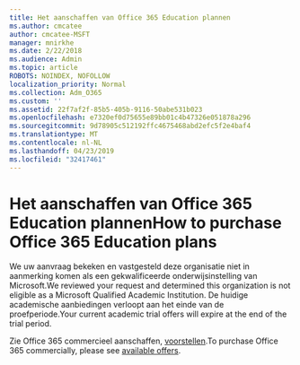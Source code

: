 ```yaml
---
title: Het aanschaffen van Office 365 Education plannen
ms.author: cmcatee
author: cmcatee-MSFT
manager: mnirkhe
ms.date: 2/22/2018
ms.audience: Admin
ms.topic: article
ROBOTS: NOINDEX, NOFOLLOW
localization_priority: Normal
ms.collection: Adm_O365
ms.custom: ''
ms.assetid: 22f7af2f-85b5-405b-9116-50abe531b023
ms.openlocfilehash: e7320ef0d75655e89bb01c4b47326e051878a296
ms.sourcegitcommit: 9d78905c512192ffc4675468abd2efc5f2e4baf4
ms.translationtype: MT
ms.contentlocale: nl-NL
ms.lasthandoff: 04/23/2019
ms.locfileid: "32417461"
---
```

# <a name="how-to-purchase-office-365-education-plans"></a><span data-ttu-id="2f56f-102">Het aanschaffen van Office 365 Education plannen</span><span class="sxs-lookup"><span data-stu-id="2f56f-102">How to purchase Office 365 Education plans</span></span>

<span data-ttu-id="2f56f-103">We uw aanvraag bekeken en vastgesteld deze organisatie niet in aanmerking komen als een gekwalificeerde onderwijsinstelling van Microsoft.</span><span class="sxs-lookup"><span data-stu-id="2f56f-103">We reviewed your request and determined this organization is not eligible as a Microsoft Qualified Academic Institution.</span></span> <span data-ttu-id="2f56f-104">De huidige academische aanbiedingen verloopt aan het einde van de proefperiode.</span><span class="sxs-lookup"><span data-stu-id="2f56f-104">Your current academic trial offers will expire at the end of the trial period.</span></span>
  
<span data-ttu-id="2f56f-105">Zie Office 365 commercieel aanschaffen, [voorstellen](https://go.microsoft.com/fwlink/p/?linkid=868433).</span><span class="sxs-lookup"><span data-stu-id="2f56f-105">To purchase Office 365 commercially, please see [available offers](https://go.microsoft.com/fwlink/p/?linkid=868433).</span></span>
  


